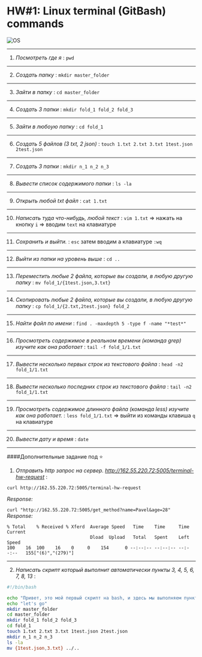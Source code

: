 # HW#1: Linux terminal (GitBash) commands
![OS](https://img.shields.io/badge/выполненно%20на%20платформе%20Windows%2010-0000FF)
___
1) *Посмотреть где я* :  `pwd`  
___
2) *Создать папку* : `mkdir master_folder`
___
3) *Зайти в папку* : `cd master_folder`
___
4) *Создать 3 папки* : `mkdir fold_1 fold_2 fold_3`
___
5) *Зайти в любоую папку* : `cd fold_1`
___
6) *Создать 5 файлов (3 txt, 2 json)* : `touch 1.txt 2.txt 3.txt 1test.json 2test.json`
___
7) *Создать 3 папки* : `mkdir n_1 n_2 n_3`
___
8) *Вывести список содержимого папки* : `ls -la`
___
9) *Открыть любой txt файл* : `cat 1.txt`
___
10) *Написать туда что-нибудь, любой текст* : `vim 1.txt` => нажать на кнопку `i` => вводим `text` на клавиатуре
___
11) *Сохранить и выйти.* : `esc` затем вводим а клавиатуре `:wq` 
___
12)  *Выйти из папки на уровень выше* : `cd ..`
___
13) *Переместить любые 2 файла, которые вы создали, в любую другую папку* : `mv fold_1/{1test.json,3.txt}`
___
14) *Скопировать любые 2 файла, которые вы создали, в любую другую папку* : `cp fold_1/{2.txt,2test.json} fold_2`
___
15) *Найти файл по имени* : `find . -maxdepth 5 -type f -name "*test*"`
___
16) *Просмотреть содержимое в реальном времени (команда grep) изучите как она работает* : `tail -f fold_1/1.txt`
___
17) *Вывести несколько первых строк из текстового файла* : `head -n2 fold_1/1.txt`
___
18) *Вывести несколько последних строк из текстового файла* : `tail -n2 fold_1/1.txt`
___
19) *Просмотреть содержимое длинного файла (команда less) изучите как она работает.* : `less fold_1/1.txt` => выйти из команды клавиша `q` на клавиатуре
___
20) *Вывести дату и время* : `date`
___

####Дополнительные задание под :star:

1) *Отправить http запрос на сервер.
http://162.55.220.72:5005/terminal-hw-request* :  

`curl http://162.55.220.72:5005/terminal-hw-request` 

_Response:_

`curl "http://162.55.220.72:5005/get_method?name=Pavel&age=28"`
   _Response:_
  ```gitbash
  % Total    % Received % Xferd  Average Speed   Time    Time     Time  Current
                                 Dload  Upload   Total   Spent    Left  Speed
100    16  100    16    0     0    154      0 --:--:-- --:--:-- --:--:--   155["(6)","(279)"]
```
___

2) *Написать скрипт который выполнит автоматически пункты 3, 4, 5, 6, 7, 8, 13* :

```bash
#!/bin/bash

echo "Привет, это мой первый скрипт на bash, и здесь мы выполняем пункты 3,4,5,6,7,8,13"
echo "let's go"
mkdir master_folder
cd master_folder
mkdir fold_1 fold_2 fold_3
cd fold_1
touch 1.txt 2.txt 3.txt 1test.json 2test.json
mkdir n_1 n_2 n_3
ls -la
mv {1test.json,3.txt} ../..
```

